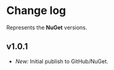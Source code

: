 # Change log

Represents the **NuGet** versions.

## v1.0.1
- *New:* Initial publish to GitHub/NuGet.